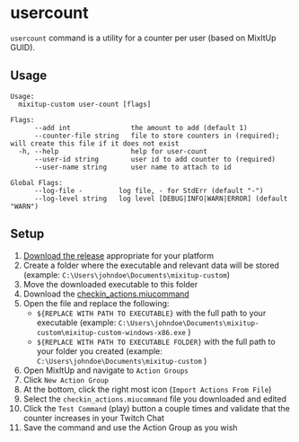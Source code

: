 # usercount

`usercount` command is a utility for a counter per user (based on MixItUp GUID).

## Usage
```
Usage:
  mixitup-custom user-count [flags]

Flags:
      --add int               the amount to add (default 1)
      --counter-file string   file to store counters in (required); will create this file if it does not exist
  -h, --help                  help for user-count
      --user-id string        user id to add counter to (required)
      --user-name string      user name to attach to id

Global Flags:
      --log-file -         log file, - for StdErr (default "-")
      --log-level string   log level [DEBUG|INFO|WARN|ERROR] (default "WARN")
```

## Setup
1. [Download the release](https://github.com/cpkurotori/mixitup-custom/releases) appropriate for your platform
1. Create a folder where the executable and relevant data will be stored (example: `C:\Users\johndoe\Documents\mixitup-custom`)
1. Move the downloaded executable to this folder
1. Download the [checkin_actions.miucommand](/cmd/usercount/checkin_actions.miucommand)
1. Open the file and replace the following:
    - `${REPLACE WITH PATH TO EXECUTABLE}` with the full path to your executable (example: `C:\Users\johndoe\Documents\mixitup-custom\mixitup-custom-windows-x86.exe` )
    - `${REPLACE WITH PATH TO EXECUTABLE FOLDER}` with the full path to your folder you created (example: `C:\Users\johndoe\Documents\mixitup-custom` )
1. Open MixItUp and navigate to `Action Groups`
1. Click `New Action Group`
1. At the bottom, click the right most icon (`Import Actions From File`)
1. Select the `checkin_actions.miucommand` file you downloaded and edited
1. Click the `Test Command` (play) button a couple times and validate that the counter increases in your Twitch Chat
1. Save the command and use the Action Group as you wish